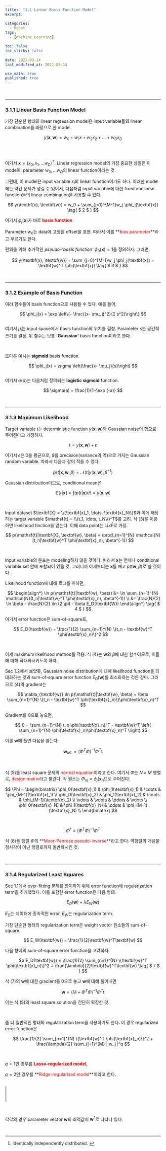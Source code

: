 ```yaml
---
title:  "3.1 Linear Basis Function Model"
excerpt: 

categories:
  - Robot
tags:
  - [Machine Learning]

toc: false
toc_sticky: false
 
date: 2022-03-14
last_modified_at: 2022-03-14

use_math: true
published: true
---
```


<br>

***
### 3.1.1 Linear Basis Function Model

가장 단순한 형태의 linear regression model은 input variable들의 linear combination을 바탕으로 한 model.

$$
y(\textbf{x}, \textbf{w}) = w_0 + w_1x + w_2x_2 + \dots + w_Dx_D
\tag{ $ 1 $ }
$$

<p align="center"><img src="/assets/image/machine_learning/prmlfigs-png/Figure3.1a.png" width="" height="" title="" alt=""><br/></p>

<br>

여기서 $\textbf{x} = (x_0, x_1, \dots w_D)^T$. Linear regression model의 가장 중요한 성질은 이 model이 parameter $w_0, \dots w_D$의 linear function이라는 것.

그런데, 이 model은 input variable $x_i$의 linear function이기도 하다. 이러한 model에는 약간 문제가 생길 수 있어서, 다음처럼 input variable에 대한 fixed nonlinear function들의 linear combination을 사용할 수 있다.

$$
y(\textbf{x}, \textbf{w}) = w_0 + \sum_{j=1}^{M-1}w_j \phi_j(\textbf{x})
\tag{ $ 2 $ }
$$

여기서 $\phi_j(\textbf{x})$가 바로 **<span style="color:red">basis function</span>**

Parameter $w_0$는 data에 고정된 offset을 표현. 따라서 이를 **<span style="color:red">bias parameter</span>**라고 부르기도 한다.

편의를 위해 추가적인 *pseudo-'basis function'* $\phi_0(\textbf{x})=1$을 정의하자. 그러면,

$$
y(\textbf{x}, \textbf{w}) = \sum_{j=0}^{M-1}w_j \phi_j(\textbf{x}) = \textbf{w}^T \phi(\textbf{x})
\tag{ $ 3 $ }
$$

<br>

***
### 3.1.2 Example of Basis Function

여러 함수들이 basis function으로 사용될 수 있다. 예를 들어,

$$
\phi_j(x) = \exp \left\{- \frac{(x- \mu_j)^2}{2 s^2}\right\}
$$

<p align="center"><img src="/assets/image/machine_learning/prmlfigs-png/Figure3.1b.png" width="" height="" title="" alt=""><br/></p>

여기서 $\mu_j$는 input space에서 basis function의 위치를 결정. Parameter $s$는 공간적 크기를 결정. 위 함수는 보통 **'Gaussian'** basis function이라고 한다.

<br>

또다른 예시는 **sigmoid** basis function.

$$
\phi_j(x) = \sigma \left(\frac{x- \mu_j}{s}\right)
$$

<p align="center"><img src="/assets/image/machine_learning/prmlfigs-png/Figure3.1c.png" width="" height="" title="" alt=""><br/></p>

여기서 $\sigma(a)$는 다음처럼 정의되는 **logistic sigmoid** function.

$$
\sigma(a) = \frac{1}{1+\exp (-a)}
$$

<br>

***
### 3.1.3 Maximum Likelihood

Target variable $t$는 deterministic function $y(\textbf{x}, \textbf{w})$와 Gaussian noise의 합으로 주어진다고 가정하자.

$$
t=y(\textbf{x}, \textbf{w})+\epsilon
$$

여기서 $\epsilon$은 $0$을 평균으로, $\beta$를 precision(variance의 역)으로 가지는 Gaussian random variable. 따라서 다음과 같이 적을 수 있다.

$$
p(t|\textbf{x}, \textbf{w}, \beta) = \mathcal{N}(t|y(\textbf{x}, \textbf{w}), \beta^{-1})
$$

Gaussian distribution이므로, conditional mean은

$$
\mathbb{E}[t|\textbf{x}] = \int tp(t|\textbf{x})dt = y(\textbf{x}, \textbf{w})
$$

<br>

Input dataset $\textbf{X} = \\{\textbf{x}_1, \dots, \textbf{x}_N\\}$과 이에 해당하는 target variable $\mathsf{t} = \\{t_1, \dots, t_N\\}^T$를 고려. 식 $(3)$을 이용하면 likelihood finction을 얻는다. 이때 data point는 i.i.d<sup id="fnref:1"><a href="#fn:1" rel="footnote">1</a></sup>로 가정.

$$
p(\mathsf{t}|\textbf{X}, \textbf{w}, \beta) = \prod_{n=1}^{N} \mathcal{N}(t_n|\textbf{w}^T \phi(\textbf{x}_n), \beta^{-1})
$$

<br>

Input variable의 분포는 modeling하지 않을 것이다. 따라서 $\textbf{x}$는 언제나 conditional variable set 안에 포함되어 있을 것. 그러니까 이제부터는 $\textbf{x}$를 빼고 $p(\mathsf{t}\textbf{w}, \beta)$로 쓸 것이다.

Likelihood function에 대해 로그를 취하면,

$$
\begin{align*}
\ln p(\mathsf{t}|\textbf{w}, \beta) &= \ln \sum_{n=1}^{N} \mathcal{N}(t_n|\textbf{w}^T \phi(\textbf{x}_n), \beta^{-1}) \\
&= \frac{N}{2} \ln \beta - \frac{N}{2} \ln (2 \pi) - \beta E_D(\textbf{W})
\end{align*}
\tag{ $ 4 $ }
$$

여기서 error function은 sum-of-square로,

$$
E_D(\textbf{w}) = \frac{1}{2} \sum_{n=1}^{N} \{t_n - \textbf{w}^T \phi(\textbf{x}_n)\}^2 
$$

<br>

이제 maximum likelihood method를 적용. 식 $(4)$는 $\textbf{w}$와 $\beta$에 대한 함수이므로, 이들에 대해 극대화시키도록 하자.

Sec 1.2에서 보았듯, Gaussian noise distribution에 대해 likelihood function을 최대화하는 것과 sum-of-square error function $E_D(\textbf{w})$를 최소화하는 것은 같다. 그러므로 $(4)$의 gradient는

$$
\nabla_{\textbf{w}} \ln p(\mathsf{t}|\textbf{w}, \beta) = \beta \sum_{n=1}^{N} \{t_n - \textbf{w}^T \phi(\textbf{x}_n)\}\phi(\textbf{x}_n)^T
$$

Gradient를 $0$으로 놓으면,

$$
0 = \sum_{n=1}^{N} t_n \phi(\textbf{x}_n)^T -  \textbf{w}^T \left( \sum_{n=1}^{N} \phi(\textbf{x}_n)\phi(\textbf{x}_n)^T \right)
$$

이를 $\textbf{w}$에 풀면 다음을 얻는다.

$$
\textbf{w}_{ML} = (\Phi^T\Phi)^{-1}\Phi^T \mathsf{t}
\tag{ $ 5 $ }
$$

<br>

식 $(5)$를 least square 문제의 <span style="color:red">normal equation</span>이라고 한다. 여기서 $\Phi$는 $N \times M$ 행렬로, <span style="color:red">design matrix</span>라고 불린다. 각 원소는 $\Phi_{nj} = \phi_j(\textbf{x}_n$으로 주어진다.

$$
\Phi = 
\begin{bmatrix}
\phi_0(\textbf{x}_1) & \phi_1(\textbf{x}_1) & \cdots & \phi_{M-1}(\textbf{x}_1) \\
\phi_0(\textbf{x}_2) & \phi_1(\textbf{x}_2) & \cdots & \phi_{M-1}(\textbf{x}_2) \\
\vdots & \vdots & \ddots & \vdots \\
\phi_0(\textbf{x}_N) & \phi_1(\textbf{x}_N) & \cdots & \phi_{M-1}(\textbf{x}_N) \\
\end{bmatrix}
$$

<br>

$$
\Phi^{\dagger} \equiv (\Phi^T\Phi)^{-1}\Phi^T
\tag{ $ 6 $ }
$$

식 $(6)$을 행렬 $\Phi$의 **<span style="color:red">Moor-Penrose pseudo-inverse</span>**라고 한다. 역행렬의 개념을 정사각이 아닌 행렬로까지 일반화시킨 것.

<br>

***
### 3.1.4 Regularized Least Squares

Sec 1.1에서 over-fitting 문제를 방지하기 위해 error function에 regularization term을 추가했었다. 이를 포함한 error function은 다음 형태.

$$
E_D(\textbf{w}) + \lambda E_W(\textbf{w})
$$

$E_D$는 데이터에 종속적인 error, $E_W$는 regularization term.

가장 단순한 형태의 regularization term은 weight vector 원소들의 sum-of-square.

$$
E_W(\textbf{w}) = \frac{1}{2}\textbf{w}^T\textbf{w}
$$


다음 형태의 sum-of-square error function을 고려하자.

$$
E_D(\textbf{w}) = \frac{1}{2} \sum_{n=1}^{N} \{\textbf{w}^T \phi(\textbf{x}_n)\}^2 + \frac{\lambda}{2}\textbf{w}^T\textbf{w}
\tag{ $ 7 $ }
$$

식 $(7)$의 $\textbf{w}$에 대한 gradient를 $0$으로 놓고 $\textbf{w}$에 대해 풀어내면

$$
\textbf{w} = (\lambda \textbf{I} + \Phi^T\Phi)^{-1}\Phi^T \mathsf{t}
$$

이는 식 $(5)$의 least square solution을 간단히 확장한 것.

<br>

좀 더 일반적인 형태의 regularization term을 사용하기도 한다. 이 경우 regularized error function은

$$
\frac{1}{2} \sum_{n=1}^{N} \{\textbf{w}^T \phi(\textbf{x}_n)\}^2 + \frac{\lambda}{2} \sum_{j=1}^{M} | w_j |^q
$$

<br>

$q=1$인 경우를 **<span style="color:red">Lasso-regularized model</span>**,

$q=2$인 경우를 **<span style="color:red">Ridge-regularized model</span>**이라고 한다.

<p align="center"><img src="/assets/image/machine_learning/prmlfigs-png/Figure3.3.png" width="" height="" title="q 값에 따른 regularization term의 윤곽선" alt=""><br/></p>

|<img src="/assets/image/machine_learning/prmlfigs-png/Figure3.4b.png" width="" height="" title="" alt=""><br/>|<img src="/assets/image/machine_learning/prmlfigs-png/Figure3.4a.png" width="" height="" title="" alt=""><br/>|

<br>

각각의 경우 parameter vector $\textbf{w}$의 최적값이 $\textbf{w}^{\ast}$로 나타나 있다.


<br>


***

<div class="footnotes"><ol>
<li class="footnote" id="fn:1">
<p>
Identically independently distributed.
<a href="#fnref:1" title=""> ↩</a><p>